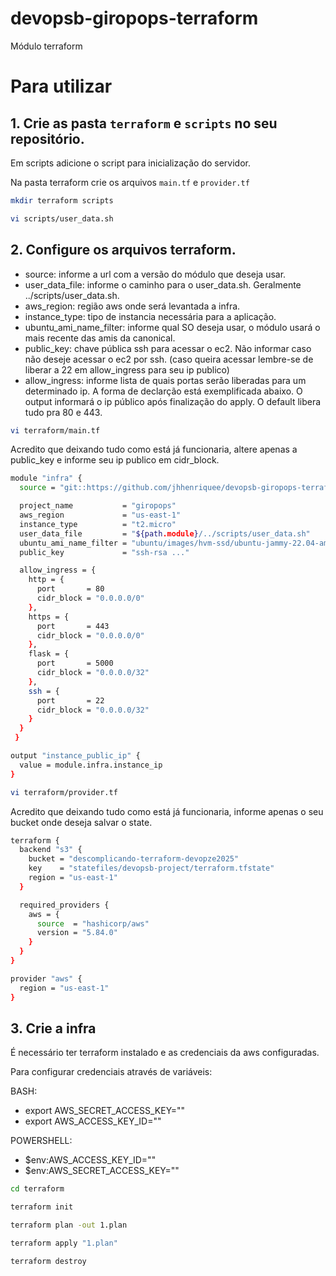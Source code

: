 # devopsb-giropops-terraform
Módulo terraform

# Para utilizar
## 1. Crie as pasta `terraform` e `scripts` no seu repositório.

Em scripts adicione o script para inicialização do servidor.

Na pasta terraform crie os arquivos `main.tf` e `provider.tf`

```bash
mkdir terraform scripts
```

```bash
vi scripts/user_data.sh
```

## 2. Configure os arquivos terraform. 


- source: informe a url com a versão do módulo que deseja usar.
- user_data_file: informe o caminho para o user_data.sh. Geralmente  ../scripts/user_data.sh.
- aws_region: região aws onde será levantada a infra.
- instance_type: tipo de instancia necessária para a aplicação.
- ubuntu_ami_name_filter: informe qual SO deseja usar, o módulo usará o mais recente das amis da canonical.
- public_key: chave pública ssh para acessar o ec2. Não informar caso não deseje acessar o ec2 por ssh. (caso queira acessar lembre-se de liberar a 22 em allow_ingress para seu ip publico)
- allow_ingress: informe lista de quais portas serão liberadas para um determinado ip. A forma de declarção está exemplificada abaixo.
O output informará o ip público após finalização do apply. O default libera tudo pra 80 e 443.

```bash
vi terraform/main.tf
```

Acredito que deixando tudo como está já funcionaria, altere apenas a public_key e informe seu ip publico em cidr_block.

```bash
module "infra" {
  source = "git::https://github.com/jhhenriquee/devopsb-giropops-terraform.git?ref=v2.0.0"

  project_name           = "giropops"
  aws_region             = "us-east-1"
  instance_type          = "t2.micro"
  user_data_file         = "${path.module}/../scripts/user_data.sh"
  ubuntu_ami_name_filter = "ubuntu/images/hvm-ssd/ubuntu-jammy-22.04-amd64-server-*"
  public_key             = "ssh-rsa ..."

  allow_ingress = {
    http = {
      port       = 80
      cidr_block = "0.0.0.0/0"
    },
    https = {
      port       = 443
      cidr_block = "0.0.0.0/0"
    },
    flask = {
      port       = 5000
      cidr_block = "0.0.0.0/32"
    },
    ssh = {
      port       = 22
      cidr_block = "0.0.0.0/32"
    }
  }
 }

output "instance_public_ip" {
  value = module.infra.instance_ip
}
```

```bash
vi terraform/provider.tf
```
Acredito que deixando tudo como está já funcionaria, informe apenas o seu bucket onde deseja salvar o state.
```bash
terraform {
  backend "s3" {
    bucket = "descomplicando-terraform-devopze2025"
    key    = "statefiles/devopsb-project/terraform.tfstate"
    region = "us-east-1"
  }

  required_providers {
    aws = {
      source  = "hashicorp/aws"
      version = "5.84.0"
    }
  }
}

provider "aws" {
  region = "us-east-1"
}
```

## 3. Crie a infra

É necessário ter terraform instalado e as credenciais da aws configuradas.

Para configurar credenciais através de variáveis:

BASH:
- export AWS_SECRET_ACCESS_KEY=""
- export AWS_ACCESS_KEY_ID=""

POWERSHELL:
- $env:AWS_ACCESS_KEY_ID=""
- $env:AWS_SECRET_ACCESS_KEY=""

```bash
cd terraform
```

```bash
terraform init
```

```bash
terraform plan -out 1.plan
```

```bash
terraform apply "1.plan"
```

```bash
terraform destroy
```